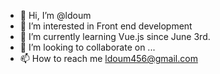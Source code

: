 - 👋 Hi, I’m @ldoum
- 👀 I’m interested in Front end development
- 🌱 I’m currently learning Vue.js since June 3rd.
- 💞️ I’m looking to collaborate on ...
- 📫 How to reach me ldoum456@gmail.com

<!---
ldoum/ldoum is a ✨ special ✨ repository because its `README.md` (this file) appears on your GitHub profile.
You can click the Preview link to take a look at your changes.
--->
